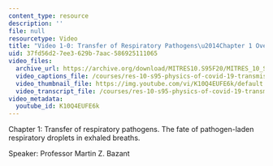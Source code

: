 ```yaml
---
content_type: resource
description: ''
file: null
resourcetype: Video
title: "Video 1-0: Transfer of Respiratory Pathogens\u2014Chapter 1 Overview"
uid: 37fd56d2-7ee3-629b-7aac-586925111065
video_files:
  archive_url: https://archive.org/download/MITRES10.S95F20/MITRES_10_S95F20_0100_300k.mp4
  video_captions_file: /courses/res-10-s95-physics-of-covid-19-transmission-fall-2020/0e70ed8765215b28967f142e2b8aa794_K10Q4EUFE6k.vtt
  video_thumbnail_file: https://img.youtube.com/vi/K10Q4EUFE6k/default.jpg
  video_transcript_file: /courses/res-10-s95-physics-of-covid-19-transmission-fall-2020/ae866608c114fb35f6f1d4e39ed0098d_K10Q4EUFE6k.pdf
video_metadata:
  youtube_id: K10Q4EUFE6k
---
```


Chapter 1: Transfer of respiratory pathogens. The fate of pathogen-laden respiratory droplets in exhaled breaths.

Speaker: Professor Martin Z. Bazant
